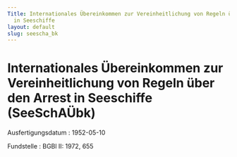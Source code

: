 ```yaml
---
Title: Internationales Übereinkommen zur Vereinheitlichung von Regeln über den Arrest
  in Seeschiffe
layout: default
slug: seescha_bk
---
```


# Internationales Übereinkommen zur Vereinheitlichung von Regeln über den Arrest in Seeschiffe (SeeSchAÜbk)

Ausfertigungsdatum
:   1952-05-10

Fundstelle
:   BGBl II: 1972, 655

